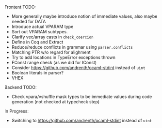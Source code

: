 
Frontent TODO:

* More generally maybe introduce notion of immediate values, also maybe needed for DATA
* Introduce actual VPARAM type
* Sort out VPARAM subtypes.
* Clarify vec/array casts in `check_coercion`
* Define in Coq and Extract
* Reduce/reduce conflicts in grammar using `parser.conflicts`
* Matching PTR w/o regard for alighment
* Try to add locations in TypeError exceptions thrown
* FConst range check (as we did for IConst)
* Consider https://github.com/andrenth/ocaml-stdint instead of `uint`
* Boolean literals in parser?
* VHEX

Backend TODO:

* Check vpara/vshuffle mask types to be immediate values during code generation (not checked at typecheck step)

In Progress:
* Switching to https://github.com/andrenth/ocaml-stdint instead of `uint`

